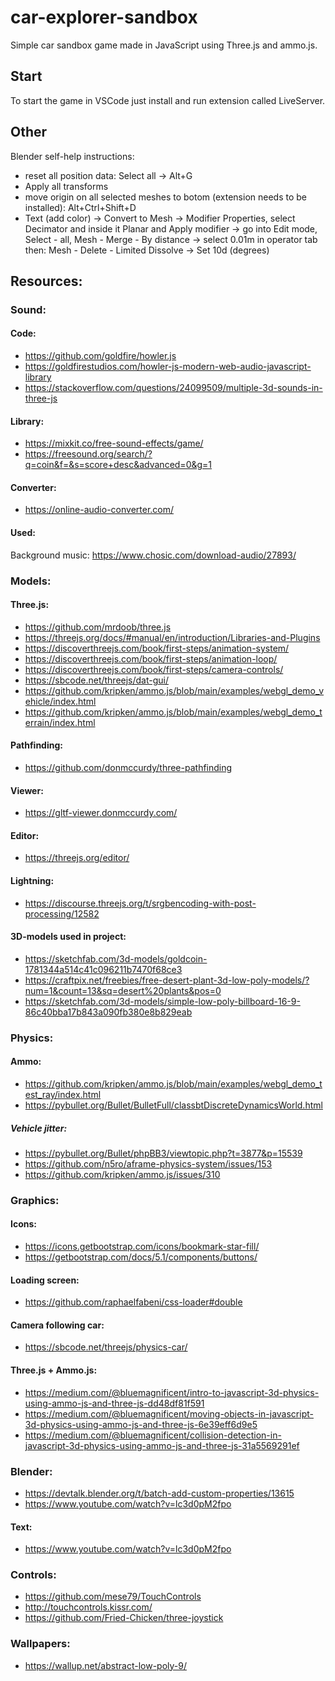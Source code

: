 # car-explorer-sandbox

Simple car sandbox game made in JavaScript using Three.js and ammo.js.

## Start

To start the game in VSCode just install and run extension called LiveServer.


## Other

Blender self-help instructions:
- reset all position data: Select all -> Alt+G 
- Apply all transforms
- move origin on all selected meshes to botom (extension needs to be installed): Alt+Ctrl+Shift+D
- Text (add color) -> Convert to Mesh -> Modifier Properties, select Decimator and inside it Planar and Apply modifier -> go into Edit mode, Select - all, Mesh - Merge - By distance -> select 0.01m in operator tab
then:
Mesh - Delete - Limited Dissolve -> Set 10d (degrees)


## Resources:



### Sound:

#### Code:
- https://github.com/goldfire/howler.js
- https://goldfirestudios.com/howler-js-modern-web-audio-javascript-library
- https://stackoverflow.com/questions/24099509/multiple-3d-sounds-in-three-js

#### Library:
- https://mixkit.co/free-sound-effects/game/
- https://freesound.org/search/?q=coin&f=&s=score+desc&advanced=0&g=1

#### Converter:
- https://online-audio-converter.com/

#### Used:
Background music: https://www.chosic.com/download-audio/27893/



### Models:

#### Three.js:
- https://github.com/mrdoob/three.js
- https://threejs.org/docs/#manual/en/introduction/Libraries-and-Plugins
- https://discoverthreejs.com/book/first-steps/animation-system/
- https://discoverthreejs.com/book/first-steps/animation-loop/
- https://discoverthreejs.com/book/first-steps/camera-controls/
- https://sbcode.net/threejs/dat-gui/
- https://github.com/kripken/ammo.js/blob/main/examples/webgl_demo_vehicle/index.html
- https://github.com/kripken/ammo.js/blob/main/examples/webgl_demo_terrain/index.html

#### Pathfinding:
- https://github.com/donmccurdy/three-pathfinding

#### Viewer:
- https://gltf-viewer.donmccurdy.com/

#### Editor:
- https://threejs.org/editor/

#### Lightning:
- https://discourse.threejs.org/t/srgbencoding-with-post-processing/12582

#### 3D-models used in project:
- https://sketchfab.com/3d-models/goldcoin-1781344a514c41c096211b7470f68ce3
- https://craftpix.net/freebies/free-desert-plant-3d-low-poly-models/?num=1&count=13&sq=desert%20plants&pos=0
- https://sketchfab.com/3d-models/simple-low-poly-billboard-16-9-86c40bba17b843a090fb380e8b829eab



### Physics:

#### Ammo:
- https://github.com/kripken/ammo.js/blob/main/examples/webgl_demo_test_ray/index.html
- https://pybullet.org/Bullet/BulletFull/classbtDiscreteDynamicsWorld.html

##### Vehicle jitter:
- https://pybullet.org/Bullet/phpBB3/viewtopic.php?t=3877&p=15539
- https://github.com/n5ro/aframe-physics-system/issues/153
- https://github.com/kripken/ammo.js/issues/310

### Graphics:

#### Icons:
- https://icons.getbootstrap.com/icons/bookmark-star-fill/
- https://getbootstrap.com/docs/5.1/components/buttons/

#### Loading screen:
- https://github.com/raphaelfabeni/css-loader#double

#### Camera following car:
- https://sbcode.net/threejs/physics-car/

#### Three.js + Ammo.js:
- https://medium.com/@bluemagnificent/intro-to-javascript-3d-physics-using-ammo-js-and-three-js-dd48df81f591
- https://medium.com/@bluemagnificent/moving-objects-in-javascript-3d-physics-using-ammo-js-and-three-js-6e39eff6d9e5
- https://medium.com/@bluemagnificent/collision-detection-in-javascript-3d-physics-using-ammo-js-and-three-js-31a5569291ef



### Blender:
- https://devtalk.blender.org/t/batch-add-custom-properties/13615
- https://www.youtube.com/watch?v=lc3d0pM2fpo

#### Text:
- https://www.youtube.com/watch?v=lc3d0pM2fpo

### Controls:
- https://github.com/mese79/TouchControls
- http://touchcontrols.kissr.com/
- https://github.com/Fried-Chicken/three-joystick
### Wallpapers:
- https://wallup.net/abstract-low-poly-9/
